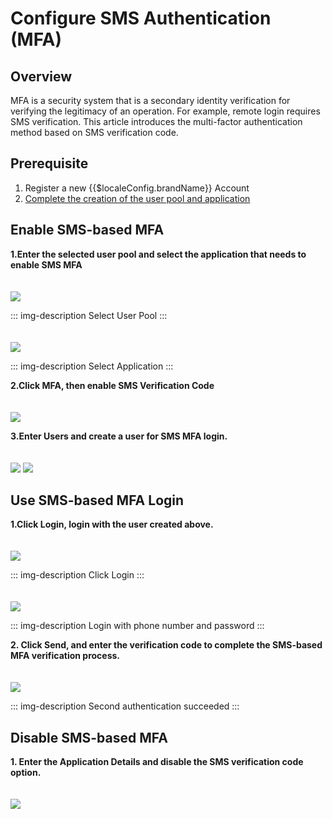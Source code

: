 # Configure SMS Authentication (MFA)

<LastUpdated/>

## Overview

MFA is a security system that is a secondary identity verification for verifying the legitimacy of an operation. For example, remote login requires SMS verification. This article introduces the multi-factor authentication method based on SMS verification code.

## Prerequisite

1. <a :href="`${$themeConfig.consoleDomain}`">Register a new {{$localeConfig.brandName}} Account</a>
2. [Complete the creation of the user pool and application](/guides/basics/authenticate-first-user/use-hosted-login-page.md)

## Enable SMS-based MFA

**1.Enter the selected user pool and select the application that needs to enable SMS MFA**

<img src="./images/4-1.png" style="margin-top: 20px;" class="md-img-padding" />

::: img-description
Select User Pool
:::

<img src="./images/4-2.png" style="margin-top: 20px;" class="md-img-padding" />

::: img-description
Select Application
:::

**2.Click MFA, then enable SMS Verification Code**

<img src="./images/4-3.png" style="margin-top: 20px;" class="md-img-padding" />

**3.Enter  Users and create a user for SMS MFA login.**

<img src="./images/4-4.png" style="margin-top: 20px;" class="md-img-padding" />

<img src="./images/4-5.png" style="margin-top: 20px;" class="md-img-padding" />

## Use SMS-based MFA Login

**1.Click Login, login with the user created above.**

<img src="./images/4-6.png" style="margin-top: 20px;" class="md-img-padding" />

::: img-description
Click Login
:::

<img src="./images/4-7.png" style="margin-top: 20px;" class="md-img-padding" />

::: img-description
Login with phone number and password
:::

**2. Click Send, and enter the verification code to complete the SMS-based MFA verification process.**

<img src="./images/4-8.png" style="margin-top: 20px;" class="md-img-padding" />

::: img-description
Second authentication succeeded
:::

## Disable SMS-based MFA

**1. Enter the Application Details and disable the SMS verification code option.**

<img src="./images/4-9.png" style="margin-top: 20px;" class="md-img-padding" />
